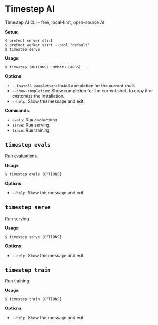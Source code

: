 # Timestep AI

Timestep AI CLI - free, local-first, open-source AI

**Setup**:

```console
$ prefect server start
$ prefect worker start --pool "default"
$ timestep serve
```

**Usage**:

```console
$ timestep [OPTIONS] COMMAND [ARGS]...
```

**Options**:

* `--install-completion`: Install completion for the current shell.
* `--show-completion`: Show completion for the current shell, to copy it or customize the installation.
* `--help`: Show this message and exit.

**Commands**:

* `evals`: Run evaluations.
* `serve`: Run serving.
* `train`: Run training.

## `timestep evals`

Run evaluations.

**Usage**:

```console
$ timestep evals [OPTIONS]
```

**Options**:

* `--help`: Show this message and exit.

## `timestep serve`

Run serving.

**Usage**:

```console
$ timestep serve [OPTIONS]
```

**Options**:

* `--help`: Show this message and exit.

## `timestep train`

Run training.

**Usage**:

```console
$ timestep train [OPTIONS]
```

**Options**:

* `--help`: Show this message and exit.
